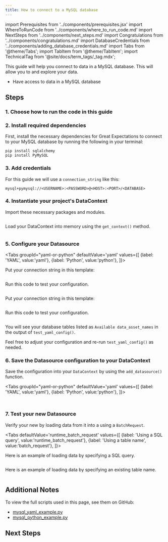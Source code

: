```yaml
---
title: How to connect to a MySQL database
---
```


import Prerequisites from '../components/prerequisites.jsx'
import WhereToRunCode from '../components/where_to_run_code.md'
import NextSteps from '../components/next_steps.md'
import Congratulations from '../components/congratulations.md'
import DatabaseCredentials from '../components/adding_database_credentials.md'
import Tabs from '@theme/Tabs';
import TabItem from '@theme/TabItem';
import TechnicalTag from '@site/docs/term_tags/_tag.mdx';

This guide will help you connect to data in a MySQL database.
This will allow you to <TechnicalTag tag="validation" text="Validate" /> and explore your data.

<Prerequisites>

- Have access to data in a MySQL database

</Prerequisites>

## Steps

### 1. Choose how to run the code in this guide

<WhereToRunCode />

### 2. Install required dependencies

First, install the necessary dependencies for Great Expectations to connect to your MySQL database by running the following in your terminal:

```console
pip install sqlalchemy
pip install PyMySQL
```

### 3. Add credentials

<DatabaseCredentials />

For this guide we will use a `connection_string` like this:

```
mysql+pymysql://<USERNAME>:<PASSWORD>@<HOST>:<PORT>/<DATABASE>
```   

### 4. Instantiate your project's DataContext

Import these necessary packages and modules.

```python name="tests/integration/docusaurus/connecting_to_your_data/database/mysql_yaml_example.py imports"
```

Load your DataContext into memory using the `get_context()` method.

```python name="tests/integration/docusaurus/connecting_to_your_data/database/mysql_yaml_example.py get_context"
```

### 5. Configure your Datasource

<Tabs
  groupId="yaml-or-python"
  defaultValue='yaml'
  values={[
  {label: 'YAML', value:'yaml'},
  {label: 'Python', value:'python'},
  ]}>

<TabItem value="yaml">

Put your connection string in this template:

```yaml name="tests/integration/docusaurus/connecting_to_your_data/database/mysql_yaml_example.py datasource config"
```

Run this code to test your configuration.

```python name="tests/integration/docusaurus/connecting_to_your_data/database/mysql_yaml_example.py test datasource config"
```

</TabItem>

<TabItem value="python">

Put your connection string in this template:

```python name="tests/integration/docusaurus/connecting_to_your_data/database/mysql_python_example.py test datasource config"
```

Run this code to test your configuration.

```python name="tests/integration/docusaurus/connecting_to_your_data/database/mysql_python_example.py test datasource config"
```

</TabItem>

</Tabs>

You will see your database tables listed as `Available data_asset_names` in the output of `test_yaml_config()`.

Feel free to adjust your configuration and re-run `test_yaml_config()` as needed.

### 6. Save the Datasource configuration to your DataContext

Save the configuration into your `DataContext` by using the `add_datasource()` function.

<Tabs
  groupId="yaml-or-python"
  defaultValue='yaml'
  values={[
  {label: 'YAML', value:'yaml'},
  {label: 'Python', value:'python'},
  ]}>

<TabItem value="yaml">

```python name="tests/integration/docusaurus/connecting_to_your_data/database/mysql_yaml_example.py add datasource config"
```

</TabItem>

<TabItem value="python">

```python name="tests/integration/docusaurus/connecting_to_your_data/database/mysql_python_example.py add datasource config"
```

</TabItem>

</Tabs>

### 7. Test your new Datasource

Verify your new <TechnicalTag tag="datasource" text="Datasource" /> by loading data from it into a <TechnicalTag tag="validator" text="Validator" /> using a `BatchRequest`.

<Tabs
  defaultValue='runtime_batch_request'
  values={[
  {label: 'Using a SQL query', value:'runtime_batch_request'},
  {label: 'Using a table name', value:'batch_request'},
  ]}>

<TabItem value="runtime_batch_request">

Here is an example of loading data by specifying a SQL query.

```python name="tests/integration/docusaurus/connecting_to_your_data/database/mysql_yaml_example.py load data by query"
```

</TabItem>

<TabItem value="batch_request">

Here is an example of loading data by specifying an existing table name.

```python name="tests/integration/docusaurus/connecting_to_your_data/database/mysql_yaml_example.py load data by table name"
```

</TabItem>

</Tabs>

<Congratulations />

## Additional Notes

To view the full scripts used in this page, see them on GitHub:

- [mysql_yaml_example.py](https://github.com/great-expectations/great_expectations/blob/develop/tests/integration/docusaurus/connecting_to_your_data/database/mysql_yaml_example.py)
- [mysql_python_example.py](https://github.com/great-expectations/great_expectations/blob/develop/tests/integration/docusaurus/connecting_to_your_data/database/mysql_python_example.py)

## Next Steps

<NextSteps />
